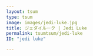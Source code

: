 ```yaml
---
layout: tsum
type: tsum
image: images/jedi-luke.jpg
title: ジェダイルーク | Jedi Luke
permalink: tsumtsum/jedi-luke
ID: "jedi luke"

---
```


